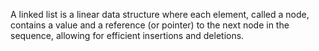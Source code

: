 A linked list is a linear data structure where each element, called a node, contains a value and a reference (or pointer) to the next node in the sequence, allowing for efficient insertions and deletions.